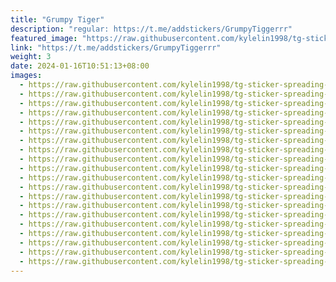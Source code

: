 ```yaml
---
title: "Grumpy Tiger"
description: "regular: https://t.me/addstickers/GrumpyTiggerrr"
featured_image: "https://raw.githubusercontent.com/kylelin1998/tg-sticker-spreading-worldwide-images/main/img/73563026-486e-4c5e-8c54-082f33f51820.jpg"
link: "https://t.me/addstickers/GrumpyTiggerrr"
weight: 3
date: 2024-01-16T10:51:13+08:00
images:
  - https://raw.githubusercontent.com/kylelin1998/tg-sticker-spreading-worldwide-images/main/img/73563026-486e-4c5e-8c54-082f33f51820.jpg
  - https://raw.githubusercontent.com/kylelin1998/tg-sticker-spreading-worldwide-images/main/img/f6b60430-8a59-4e67-8e3e-c964a9e761ad.jpg
  - https://raw.githubusercontent.com/kylelin1998/tg-sticker-spreading-worldwide-images/main/img/5ef7f67b-6a00-4120-85d1-eaed40233858.jpg
  - https://raw.githubusercontent.com/kylelin1998/tg-sticker-spreading-worldwide-images/main/img/c0212a2a-5ab2-4bae-97c4-2dc0e1875229.jpg
  - https://raw.githubusercontent.com/kylelin1998/tg-sticker-spreading-worldwide-images/main/img/1acf3578-5061-4f8f-9c5d-3bd3689ef1ec.jpg
  - https://raw.githubusercontent.com/kylelin1998/tg-sticker-spreading-worldwide-images/main/img/f39a6145-2ea6-42d1-8305-2ad1d768bc9d.jpg
  - https://raw.githubusercontent.com/kylelin1998/tg-sticker-spreading-worldwide-images/main/img/3de032d6-b93e-408d-831c-bbb180a0e6aa.jpg
  - https://raw.githubusercontent.com/kylelin1998/tg-sticker-spreading-worldwide-images/main/img/415b1234-87b6-41c0-8d44-3cdfbefd6167.jpg
  - https://raw.githubusercontent.com/kylelin1998/tg-sticker-spreading-worldwide-images/main/img/777cdd9a-7ee7-435d-b4ea-d31a64926a82.jpg
  - https://raw.githubusercontent.com/kylelin1998/tg-sticker-spreading-worldwide-images/main/img/0c048b1b-0778-419a-9a62-a35ac7e8f33a.jpg
  - https://raw.githubusercontent.com/kylelin1998/tg-sticker-spreading-worldwide-images/main/img/691a6f91-5dfe-4f57-b81b-e91fef818c35.jpg
  - https://raw.githubusercontent.com/kylelin1998/tg-sticker-spreading-worldwide-images/main/img/d5108a44-9ac1-45c0-82a7-bb5f391239e6.jpg
  - https://raw.githubusercontent.com/kylelin1998/tg-sticker-spreading-worldwide-images/main/img/2bf0b0f3-f557-4fb9-b864-cc3af29c7946.jpg
  - https://raw.githubusercontent.com/kylelin1998/tg-sticker-spreading-worldwide-images/main/img/a8409b2d-ff3a-4dad-8e6a-81b86cad8182.jpg
  - https://raw.githubusercontent.com/kylelin1998/tg-sticker-spreading-worldwide-images/main/img/470f81c8-8b2c-427e-a554-40b8f6c9f7ef.jpg
  - https://raw.githubusercontent.com/kylelin1998/tg-sticker-spreading-worldwide-images/main/img/0380b16a-8dc2-4b1e-b47c-44726f026181.jpg
  - https://raw.githubusercontent.com/kylelin1998/tg-sticker-spreading-worldwide-images/main/img/74bb2513-8018-4c78-8acd-6e663970c904.jpg
  - https://raw.githubusercontent.com/kylelin1998/tg-sticker-spreading-worldwide-images/main/img/5d88fe21-0f6c-45e1-99b2-6439db51fa6e.jpg
  - https://raw.githubusercontent.com/kylelin1998/tg-sticker-spreading-worldwide-images/main/img/1a17d780-eefc-468b-9e6e-c3e286f29085.jpg
  - https://raw.githubusercontent.com/kylelin1998/tg-sticker-spreading-worldwide-images/main/img/d334160a-9019-40a1-8e1d-6b9f1cc5c652.jpg
---
```

